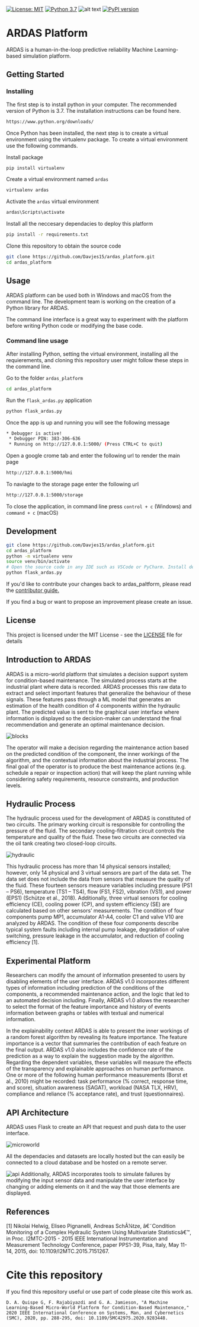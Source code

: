 [![License: MIT](https://img.shields.io/badge/License-MIT-yellow.svg)](https://opensource.org/licenses/MIT)
[![Python 3.7](https://img.shields.io/badge/python-3.7-blue.svg)](https://www.python.org/downloads/release/python-370/)
![alt text](https://img.shields.io/github/pipenv/locked/dependency-version/metabolize/rq-dashboard-on-heroku/flask)
[![PyPI version](https://badge.fury.io/py/requests.png)](https://badge.fury.io/py/requests)

# ARDAS Platform

ARDAS is a human-in-the-loop predictive reliability Machine Learning-based simulation platform.

## Getting Started

### Installing

The first step is to install python in your computer. The recommended version of Python is 3.7. The installation instructions can be found here.
```sh
https://www.python.org/downloads/
```
Once Python has been installed, the next step is to create a virtual environment using the virtualenv package. To create a virtual environment use the following commands.

Install package
```sh
pip install virtualenv 
```
Create a virtual environment named `ardas`

```sh
virtualenv ardas
```
Activate the `ardas` virtual environment

```sh
ardas\Scripts\activate
```
Install all the neccesary dependacies to deploy this platform

```sh
pip install -r requirements.txt
```
Clone this repository to obtain the source code

```sh
git clone https://github.com/Davjes15/ardas_platform.git
cd ardas_platform
```

## Usage
ARDAS platform can be used both in Windows and macOS from the command line. The development team is working on the creation of a Python library for ARDAS.

The command line interface is a great way to experiment with the platform before
writing Python code or modifying the base code.

### Command line usage
After installing Python, setting the virtual environment, installing all the requierements, and cloning this repository user might follow these steps in the command line.

Go to the folder `ardas_platform`
```sh
cd ardas_platform
``` 
Run the `flask_ardas.py` application
```sh
python flask_ardas.py
``` 
Once the app is up and running you will see the following message
```sh
* Debugger is active!
 * Debugger PIN: 383-306-636
 * Running on http://127.0.0.1:5000/ (Press CTRL+C to quit)
```
Open a google crome tab and enter the following url to render the main page
```sh
http://127.0.0.1:5000/hmi
```
To naviagte to the storage page enter the following url
```sh
http://127.0.0.1:5000/storage
```
To close the application, in command line press `control + c` (Windows) and `command + c` (macOS)

## Development

```sh
git clone https://github.com/Davjes15/ardas_platform.git
cd ardas_platform
python -m virtualenv venv
source venv/bin/activate
# Open the source code in any IDE such as VSCode or PyCharm. Install development dependencies using requierements.txt make modifications to the source code.
python flask_ardas.py
```

If you'd like to contribute your changes back to ardas_paltform, please read the
[contributor guide.](CONTRIBUTING.md)

If you find a bug or want to propose an improvement please create an issue. 

## License

This project is licensed under the MIT License - see the [LICENSE](LICENSE) file for details


## Introduction to ARDAS
ARDAS is a micro-world platform that simulates a decision support system for condition-based
maintenance. The simulated process starts at the industrial plant where data is recorded. ARDAS
processes this raw data to extract and select important features that generalize the behaviour of
these signals. These features pass through a ML model that generates an estimation of the health
condition of 4 components within the hydraulic plant. The predicted value is sent to the graphical
user interface where information is displayed so the decision-maker can understand the final
recommendation and generate an optimal maintenance decision.

![blocks](/Resources/ardas_blocks.jpeg)

The operator will make a
decision regarding the maintenance action based on the predicted condition of the component,
the inner workings of the algorithm, and the contextual information about the industrial process.
The final goal of the operator is to produce the best maintenance actions (e.g. schedule a repair
or inspection action) that will keep the plant running while considering safety requirements,
resource constraints, and production levels.

## Hydraulic Process
The hydraulic process used for the development of ARDAS is constituted of two circuits. The
primary working circuit is responsible for controlling the pressure of the fluid. The secondary
cooling-filtration circuit controls the temperature and quality of the fluid. These two circuits are
connected via the oil tank creating two closed-loop circuits.


![hydraulic](/Resources/hydraulic_process.jpeg)

This hydraulic process has more than 14 physical sensors installed; however, only 14 physical
and 3 virtual sensors are part of the data set. The data set does not include the data from sensors
that measure the quality of the fluid.
These fourteen sensors measure variables including pressure (PS1 – PS6), temperature (TS1 –
TS4), flow (FS1, FS2), vibration (VS1), and power (EPS1) (Schütze et al., 2018). Additionally,
three virtual sensors for cooling efficiency (CE), cooling power (CP), and system efficiency (SE)
are calculated based on other sensors’ measurements.
The condition of four components pump MP1, accumulator A1-A4, cooler C1 and valve V10 are
analyzed by ARDAS. The condition of these four components describe typical system faults
including internal pump leakage, degradation of valve switching, pressure leakage in the
accumulator, and reduction of cooling efficiency [1].

## Experimental Platform
Researchers can modify the amount of information presented to users by disabling elements of
the user interface. ARDAS v1.0 incorporates different types of information including prediction
of the conditions of the components, a recommended maintenance action, and the logic that led
to an automated decision including. Finally, ARDAS v1.0 allows the researcher to select the
format of the feature importance and history of events information between graphs or tables with
textual and numerical information.

In the explainability context ARDAS is able to present the inner workings of a random forest
algorithm by revealing its feature importance. The feature importance is a vector that summaries
the contribution of each feature on the final output. ARDAS v1.0 also includes the confidence
rate of the prediction as a way to explain the suggestion made by the algorithm.
Regarding the dependent variables, these variables will measure the effects of the transparency
and explainable approaches on human performance. One or more of the following human
performance measurements (Borst et al., 2010) might be recorded: task performance (% correct,
response time, and score), situation awareness (SAGAT), workload (NASA TLX, HRV),
compliance and reliance (% acceptance rate), and trust (questionnaires).
## API Architecture
ARDAS uses Flask to create an API that request and push data to the user interface.

![microworld](/Resources/microworld_design_framework.png)

All the dependacies and datasets are locally hosted but the can easily be connected to a cloud database and be hosted on a remote server. 

![api](/Resources/api_desing.png)
Additionally, ARDAS incorporates tools to simulate failures by modifying the input
sensor data and manipulate the user interface by changing or adding elements on it and the way
that those elements are displayed.


## References
<a id="1">[1]</a> 
Nikolai Helwig, Eliseo Pignanelli, Andreas SchÃ¼tze, â€˜Condition Monitoring of a Complex Hydraulic System Using Multivariate Statisticsâ€™, in Proc. I2MTC-2015 - 2015 IEEE International Instrumentation and Measurement Technology Conference, paper PPS1-39, Pisa, Italy, May 11-14, 2015, doi: 10.1109/I2MTC.2015.7151267.

# Cite this repository
If you find this repository useful or use part of code please cite this work as.

```
D. A. Quispe G, F. Rajabiyazdi and G. A. Jamieson, "A Machine Learning-Based Micro-World Platform for Condition-Based Maintenance," 2020 IEEE International Conference on Systems, Man, and Cybernetics (SMC), 2020, pp. 288-295, doi: 10.1109/SMC42975.2020.9283448.
```





